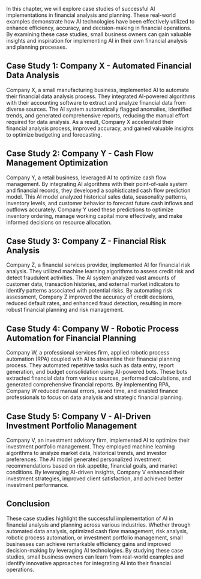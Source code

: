 
In this chapter, we will explore case studies of successful AI implementations in financial analysis and planning. These real-world examples demonstrate how AI technologies have been effectively utilized to enhance efficiency, accuracy, and decision-making in financial operations. By examining these case studies, small business owners can gain valuable insights and inspiration for implementing AI in their own financial analysis and planning processes.

**Case Study 1: Company X - Automated Financial Data Analysis**
---------------------------------------------------------------

Company X, a small manufacturing business, implemented AI to automate their financial data analysis process. They integrated AI-powered algorithms with their accounting software to extract and analyze financial data from diverse sources. The AI system automatically flagged anomalies, identified trends, and generated comprehensive reports, reducing the manual effort required for data analysis. As a result, Company X accelerated their financial analysis process, improved accuracy, and gained valuable insights to optimize budgeting and forecasting.

**Case Study 2: Company Y - Cash Flow Management Optimization**
---------------------------------------------------------------

Company Y, a retail business, leveraged AI to optimize cash flow management. By integrating AI algorithms with their point-of-sale system and financial records, they developed a sophisticated cash flow prediction model. This AI model analyzed historical sales data, seasonality patterns, inventory levels, and customer behavior to forecast future cash inflows and outflows accurately. Company Y used these predictions to optimize inventory ordering, manage working capital more effectively, and make informed decisions on resource allocation.

**Case Study 3: Company Z - Financial Risk Analysis**
-----------------------------------------------------

Company Z, a financial services provider, implemented AI for financial risk analysis. They utilized machine learning algorithms to assess credit risk and detect fraudulent activities. The AI system analyzed vast amounts of customer data, transaction histories, and external market indicators to identify patterns associated with potential risks. By automating risk assessment, Company Z improved the accuracy of credit decisions, reduced default rates, and enhanced fraud detection, resulting in more robust financial planning and risk management.

**Case Study 4: Company W - Robotic Process Automation for Financial Planning**
-------------------------------------------------------------------------------

Company W, a professional services firm, applied robotic process automation (RPA) coupled with AI to streamline their financial planning process. They automated repetitive tasks such as data entry, report generation, and budget consolidation using AI-powered bots. These bots extracted financial data from various sources, performed calculations, and generated comprehensive financial reports. By implementing RPA, Company W reduced manual errors, saved time, and enabled finance professionals to focus on data analysis and strategic financial planning.

**Case Study 5: Company V - AI-Driven Investment Portfolio Management**
-----------------------------------------------------------------------

Company V, an investment advisory firm, implemented AI to optimize their investment portfolio management. They employed machine learning algorithms to analyze market data, historical trends, and investor preferences. The AI model generated personalized investment recommendations based on risk appetite, financial goals, and market conditions. By leveraging AI-driven insights, Company V enhanced their investment strategies, improved client satisfaction, and achieved better investment performance.

**Conclusion**
--------------

These case studies highlight the successful implementation of AI in financial analysis and planning across various industries. Whether through automated data analysis, optimized cash flow management, risk analysis, robotic process automation, or investment portfolio management, small businesses can achieve remarkable efficiency gains and improved decision-making by leveraging AI technologies. By studying these case studies, small business owners can learn from real-world examples and identify innovative approaches for integrating AI into their financial operations.

